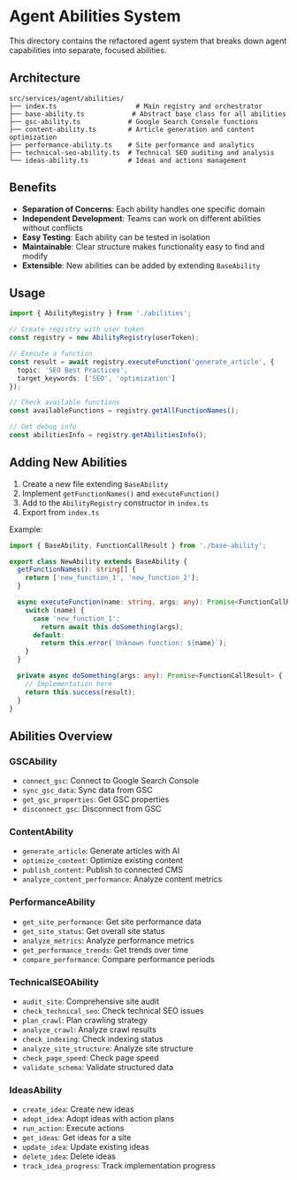 # Agent Abilities System

This directory contains the refactored agent system that breaks down agent capabilities into separate, focused abilities.

## Architecture

```
src/services/agent/abilities/
├── index.ts                    # Main registry and orchestrator
├── base-ability.ts            # Abstract base class for all abilities
├── gsc-ability.ts            # Google Search Console functions
├── content-ability.ts        # Article generation and content optimization
├── performance-ability.ts    # Site performance and analytics
├── technical-seo-ability.ts  # Technical SEO auditing and analysis
└── ideas-ability.ts          # Ideas and actions management
```

## Benefits

- **Separation of Concerns**: Each ability handles one specific domain
- **Independent Development**: Teams can work on different abilities without conflicts
- **Easy Testing**: Each ability can be tested in isolation
- **Maintainable**: Clear structure makes functionality easy to find and modify
- **Extensible**: New abilities can be added by extending `BaseAbility`

## Usage

```typescript
import { AbilityRegistry } from './abilities';

// Create registry with user token
const registry = new AbilityRegistry(userToken);

// Execute a function
const result = await registry.executeFunction('generate_article', {
  topic: 'SEO Best Practices',
  target_keywords: ['SEO', 'optimization']
});

// Check available functions
const availableFunctions = registry.getAllFunctionNames();

// Get debug info
const abilitiesInfo = registry.getAbilitiesInfo();
```

## Adding New Abilities

1. Create a new file extending `BaseAbility`
2. Implement `getFunctionNames()` and `executeFunction()`
3. Add to the `AbilityRegistry` constructor in `index.ts`
4. Export from `index.ts`

Example:

```typescript
import { BaseAbility, FunctionCallResult } from './base-ability';

export class NewAbility extends BaseAbility {
  getFunctionNames(): string[] {
    return ['new_function_1', 'new_function_2'];
  }

  async executeFunction(name: string, args: any): Promise<FunctionCallResult> {
    switch (name) {
      case 'new_function_1':
        return await this.doSomething(args);
      default:
        return this.error(`Unknown function: ${name}`);
    }
  }

  private async doSomething(args: any): Promise<FunctionCallResult> {
    // Implementation here
    return this.success(result);
  }
}
```

## Abilities Overview

### GSCAbility
- `connect_gsc`: Connect to Google Search Console
- `sync_gsc_data`: Sync data from GSC
- `get_gsc_properties`: Get GSC properties
- `disconnect_gsc`: Disconnect from GSC

### ContentAbility
- `generate_article`: Generate articles with AI
- `optimize_content`: Optimize existing content
- `publish_content`: Publish to connected CMS
- `analyze_content_performance`: Analyze content metrics

### PerformanceAbility
- `get_site_performance`: Get site performance data
- `get_site_status`: Get overall site status
- `analyze_metrics`: Analyze performance metrics
- `get_performance_trends`: Get trends over time
- `compare_performance`: Compare performance periods

### TechnicalSEOAbility
- `audit_site`: Comprehensive site audit
- `check_technical_seo`: Check technical SEO issues
- `plan_crawl`: Plan crawling strategy
- `analyze_crawl`: Analyze crawl results
- `check_indexing`: Check indexing status
- `analyze_site_structure`: Analyze site structure
- `check_page_speed`: Check page speed
- `validate_schema`: Validate structured data

### IdeasAbility
- `create_idea`: Create new ideas
- `adopt_idea`: Adopt ideas with action plans
- `run_action`: Execute actions
- `get_ideas`: Get ideas for a site
- `update_idea`: Update existing ideas
- `delete_idea`: Delete ideas
- `track_idea_progress`: Track implementation progress